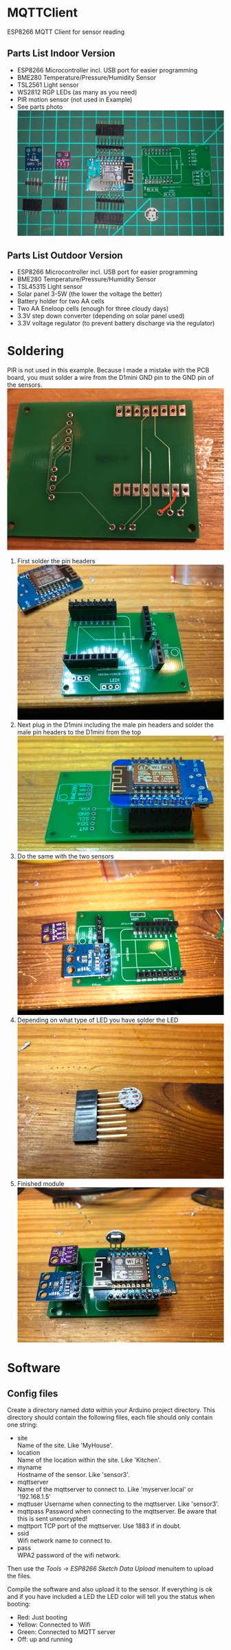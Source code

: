 # MQTTClient
ESP8266 MQTT Client for sensor reading

## Parts List Indoor Version
* ESP8266 Microcontroller incl. USB port for easier programming
* BME280 Temperature/Pressure/Humidity Sensor
* TSL2561 Light sensor
* WS2812 RGP LEDs (as many as you need)
* PIR motion sensor (not used in Example)
* See parts photo ![Parts](pictures/wt-mqttclient-13.jpg "Parts")

## Parts List Outdoor Version
* ESP8266 Microcontroller incl. USB port for easier programming
* BME280 Temperature/Pressure/Humidity Sensor
* TSL45315 Light sensor
* Solar panel 3-5W (the lower the voltage the better)
* Battery holder for two AA cells
* Two AA Eneloop cells (enough for three cloudy days)
* 3.3V step down converter (depending on solar panel used)
* 3.3V voltage regulator (to prevent battery discharge via the regulator)

# Soldering
PIR is not used in this example. Because I made a mistake with the PCB board, you must solder a wire from the D1mini GND pin to the GND pin of the sensors. ![Forgotten wire](pictures/wt-mqttclient-18.jpg)

1. First solder the pin headers ![Pin Headers](pictures/wt-mqttclient-14.jpg)
2. Next plug in the D1mini including the male pin headers and solder the male pin headers to the D1mini from the top ![D1mini](pictures/wt-mqttclient-12.jpg)
3. Do the same with the two sensors ![Sensors](pictures/wt-mqttclient-15.jpg)
4. Depending on what type of LED you have solder the LED ![LED](pictures/wt-mqttclient-16.jpg)
5. Finished module ![Complete](pictures/wt-mqttclient-17.jpg)

# Software
## Config files
Create a directory named *data* within your Arduino project directory.
This directory should contain the following files, each file should only contain one string:
* site   
  Name of the site. Like 'MyHouse'.
* location  
  Name of the location within the site. Like 'Kitchen'.
* myname  
  Hostname of the sensor. Like 'sensor3'.
* mqttserver  
  Name of the mqttserver to connect to. Like 'myserver.local' or '192.168.1.5'
* mqttuser
  Username when connecting to the mqttserver. Like 'sensor3'.
* mqttpass
  Password when connecting to the mqttserver. Be aware that this is sent unencrypted!
* mqttport
  TCP port of the mqttserver. Use 1883 if in doubt.
* ssid   
  Wifi network name to connect to.
* pass   
  WPA2 password of the wifi network.

Then use the *Tools* -> *ESP8266 Sketch Data Upload* menuitem to upload the files.

Compile the software and also upload it to the sensor. If everything is ok and if you have included a LED the LED color will tell you the status when booting:
* Red: Just booting
* Yellow: Connected to Wifi
* Green: Connected to MQTT server
* Off: up and running

